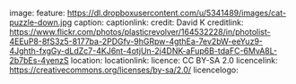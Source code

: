 image:
  feature: https://dl.dropboxusercontent.com/u/5341489/images/cat-puzzle-down.jpg
  caption:
  captionlink:
  credit: David K
  creditlink: https://www.flickr.com/photos/plasticrevolver/164532228/in/photolist-4EEuP8-8fS3z5-8177ba-2PDGfv-9hGRpw-4gthEa-7ev2bW-eeYuz9-4Jghth-fxgGy-dLdZc7-4KJ6nt-4otjUn-2j4DNK-aFup6B-tdaFC-6MvA8L-2b7bEs-4yenzS
  location:
  locationlink:
  licence: CC BY-SA 2.0
  licencelink: https://creativecommons.org/licenses/by-sa/2.0/
  licencelogo:
